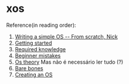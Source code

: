 # xos

Reference(in reading order):
 1. [Writing  a simple OS -- From scratch, Nick](https://www.cs.bham.ac.uk/~exr/lectures/opsys/10_11/lectures/os-dev.pdf)
 2. [Getting started](https://wiki.osdev.org/Getting_Started)
 3. [Required knowledge](https://wiki.osdev.org/Required_Knowledge)
 4. [Beginner mistakes](https://wiki.osdev.org/Beginner_Mistakes)
 5. [Os theory](https://wiki.osdev.org/Category:OS_theory) Mas não é necessário ler tudo (?)
 6. [Bare bones](https://wiki.osdev.org/Bare_Bones)
 7. [Creating an OS](https://wiki.osdev.org/Creating_an_Operating_System)
